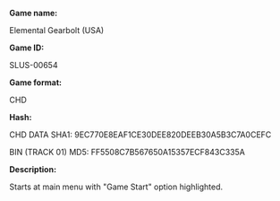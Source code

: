 **Game name:**

Elemental Gearbolt (USA)

**Game ID:**

SLUS-00654

**Game format:**

CHD

**Hash:**

CHD DATA SHA1: 9EC770E8EAF1CE30DEE820DEEB30A5B3C7A0CEFC

BIN (TRACK 01) MD5: FF5508C7B567650A15357ECF843C335A

**Description:**

Starts at main menu with "Game Start" option highlighted.
